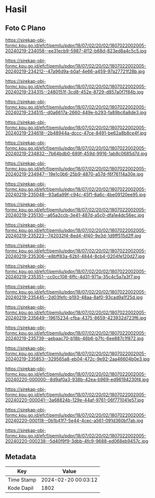 # Hasil

## Foto C Plano

https://sirekap-obj-formc.kpu.go.id/efcf/pemilu/pdpr/18/07/02/20/02/1807022002005-20240219-234058--ee31ecb9-5987-4f12-b68d-823ed8a4c5c5.jpg

https://sirekap-obj-formc.kpu.go.id/efcf/pemilu/pdpr/18/07/02/20/02/1807022002005-20240219-234212--47a96d9a-b0af-4e66-a459-97a27721f28b.jpg

https://sirekap-obj-formc.kpu.go.id/efcf/pemilu/pdpr/18/07/02/20/02/1807022002005-20240219-234315--2480151f-3cd8-452e-8729-d857a0f7f84b.jpg

https://sirekap-obj-formc.kpu.go.id/efcf/pemilu/pdpr/18/07/02/20/02/1807022002005-20240219-234515--d0a6617a-2660-449e-b293-fa89bc6a8de3.jpg

https://sirekap-obj-formc.kpu.go.id/efcf/pemilu/pdpr/18/07/02/20/02/1807022002005-20240219-234618--2b48944a-dccc-47ce-8491-be62a8b8ce4f.jpg

https://sirekap-obj-formc.kpu.go.id/efcf/pemilu/pdpr/18/07/02/20/02/1807022002005-20240219-234832--7b64bdb0-689f-459d-9916-1ab8c0685d7d.jpg

https://sirekap-obj-formc.kpu.go.id/efcf/pemilu/pdpr/18/07/02/20/02/1807022002005-20240219-234947--19e1c0b6-25b9-4870-a57d-f6f76114a30e.jpg

https://sirekap-obj-formc.kpu.go.id/efcf/pemilu/pdpr/18/07/02/20/02/1807022002005-20240219-235048--93a6a99f-c94c-45f1-8a6c-4be09120ee95.jpg

https://sirekap-obj-formc.kpu.go.id/efcf/pemilu/pdpr/18/07/02/20/02/1807022002005-20240219-235130--a65a2ccb-3e41-487d-a5c0-dfa1e4dc56ec.jpg

https://sirekap-obj-formc.kpu.go.id/efcf/pemilu/pdpr/18/07/02/20/02/1807022002005-20240219-235223--742032f4-8ed4-4f40-9e3d-1d9ff515d2ff.jpg

https://sirekap-obj-formc.kpu.go.id/efcf/pemilu/pdpr/18/07/02/20/02/1807022002005-20240219-235306--e8bff83a-62b1-4844-8cb4-0204fe120d27.jpg

https://sirekap-obj-formc.kpu.go.id/efcf/pemilu/pdpr/18/07/02/20/02/1807022002005-20240219-235351--cc0cc108-6ffc-4d31-971a-35c4c5a7a3f7.jpg

https://sirekap-obj-formc.kpu.go.id/efcf/pemilu/pdpr/18/07/02/20/02/1807022002005-20240219-235445--2d03fefc-b193-48aa-8af0-93cad9a1f25d.jpg

https://sirekap-obj-formc.kpu.go.id/efcf/pemilu/pdpr/18/07/02/20/02/1807022002005-20240219-235649--19615234-cfba-4375-8659-423932d723f6.jpg

https://sirekap-obj-formc.kpu.go.id/efcf/pemilu/pdpr/18/07/02/20/02/1807022002005-20240219-235739--aebaac70-b18b-46b6-b7fc-6ee887c1f872.jpg

https://sirekap-obj-formc.kpu.go.id/efcf/pemilu/pdpr/18/07/02/20/02/1807022002005-20240219-235853--329565a8-eb04-472c-9e92-2aa46604b0e3.jpg

https://sirekap-obj-formc.kpu.go.id/efcf/pemilu/pdpr/18/07/02/20/02/1807022002005-20240220-000000--8d9af0a3-938b-42ea-b969-ed96194230f4.jpg

https://sirekap-obj-formc.kpu.go.id/efcf/pemilu/pdpr/18/07/02/20/02/1807022002005-20240220-000041--3a68824b-129e-44af-9761-06f771041e57.jpg

https://sirekap-obj-formc.kpu.go.id/efcf/pemilu/pdpr/18/07/02/20/02/1807022002005-20240220-000118--0b1b41f7-5e44-4cec-a561-091d360bf7ab.jpg

https://sirekap-obj-formc.kpu.go.id/efcf/pemilu/pdpr/18/07/02/20/02/1807022002005-20240220-000238--5d40f9f9-3dbb-4fc9-9688-ed068eb9457c.jpg


## Metadata

| Key        | Value               |
| ---------- | ------------------- |
| Time Stamp | 2024-02-20 00:03:12 |
| Kode Dapil | 1802                |



